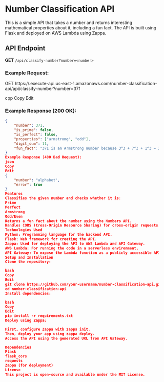 # Number Classification API

This is a simple API that takes a number and returns interesting mathematical properties about it, including a fun fact. The API is built using Flask and deployed on AWS Lambda using Zappa.

## API Endpoint

**GET** `/api/classify-number?number=<number>`

### Example Request:

GET https://<your-api-id>.execute-api.us-east-1.amazonaws.com/number-classification-api/api/classify-number?number=371

cpp
Copy
Edit

### Example Response (200 OK):

```json
{
    "number": 371,
    "is_prime": false,
    "is_perfect": false,
    "properties": ["armstrong", "odd"],
    "digit_sum": 11,
    "fun_fact": "371 is an Armstrong number because 3^3 + 7^3 + 1^3 = 371"
}
Example Response (400 Bad Request):
json
Copy
Edit
{
    "number": "alphabet",
    "error": true
}
Features
Classifies the given number and checks whether it is:
Prime
Perfect
Armstrong
Odd/Even
Returns a fun fact about the number using the Numbers API.
Handles CORS (Cross-Origin Resource Sharing) for cross-origin requests.
Technologies Used
Python: Programming language for the backend API.
Flask: Web framework for creating the API.
Zappa: Used for deploying the API to AWS Lambda and API Gateway.
AWS Lambda: For running the code in a serverless environment.
API Gateway: To expose the Lambda function as a publicly accessible API.
Setup and Installation
Clone the repository:

bash
Copy
Edit
git clone https://github.com/your-username/number-classification-api.git
cd number-classification-api
Install dependencies:

bash
Copy
Edit
pip install -r requirements.txt
Deploy using Zappa:

First, configure Zappa with zappa init.
Then, deploy your app using zappa deploy.
Access the API using the generated URL from API Gateway.

Dependencies
Flask
flask_cors
requests
Zappa (for deployment)
License
This project is open-source and available under the MIT License.

